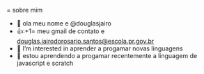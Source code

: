 =    sobre  mim
- 👋 ola meu nome e @douglasjairo   
- 👍:+1=  meu gmail  de  contato  e  douglas.jairodorosario.santos@escola.pr.gov.br
- 👀 I’m interested in  aprender a progamar  novas linguagens
- 🌱 estou aprendendo a progamar  recentemente  a  linguagem  de javascript  e  scratch

<!---
douglasjairo/douglasjairo is a ✨ special ✨ repository because its `README.md` (this file) appears on your GitHub profile.
You can click the Preview link to take a look at your changes.
--->
